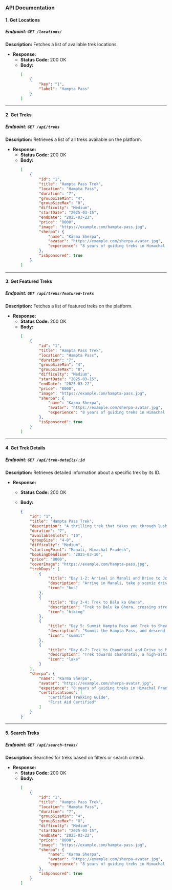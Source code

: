 ### API Documentation

#### 1. Get Locations

##### Endpoint: `GET /locations/`

**Description:** Fetches a list of available trek locations.

-   **Response:**
    -   **Status Code:** 200 OK
    -   **Body:**
        ```json
        [
        	{
        		"key": "1",
        		"label": "Hampta Pass"
        	}
        ]
        ```

---

#### 2. Get Treks

##### Endpoint: `GET /api/treks`

**Description:** Retrieves a list of all treks available on the platform.

-   **Response:**
    -   **Status Code:** 200 OK
    -   **Body:**
        ```json
        [
        	{
        		"id": "1",
        		"title": "Hampta Pass Trek",
        		"location": "Hampta Pass",
        		"duration": "7",
        		"groupSizeMin": "4",
        		"groupSizeMax": "8",
        		"difficulty": "Medium",
        		"startDate": "2025-03-15",
        		"endDate": "2025-03-22",
        		"price": "8000",
        		"image": "https://example.com/hampta-pass.jpg",
        		"sherpa": {
        			"name": "Karma Sherpa",
        			"avatar": "https://example.com/sherpa-avatar.jpg",
        			"experience": "8 years of guiding treks in Himachal Pradesh"
        		},
        		"isSponsored": true
        	}
        ]
        ```

---

#### 3. Get Featured Treks

##### Endpoint: `GET /api/treks/featured-treks`

**Description:** Fetches a list of featured treks on the platform.

-   **Response:**
    -   **Status Code:** 200 OK
    -   **Body:**
        ```json
        [
        	{
        		"id": "1",
        		"title": "Hampta Pass Trek",
        		"location": "Hampta Pass",
        		"duration": "7",
        		"groupSizeMin": "4",
        		"groupSizeMax": "8",
        		"difficulty": "Medium",
        		"startDate": "2025-03-15",
        		"endDate": "2025-03-22",
        		"price": "8000",
        		"image": "https://example.com/hampta-pass.jpg",
        		"sherpa": {
        			"name": "Karma Sherpa",
        			"avatar": "https://example.com/sherpa-avatar.jpg",
        			"experience": "8 years of guiding treks in Himachal Pradesh"
        		},
        		"isSponsored": true
        	}
        ]
        ```

---

#### 4. Get Trek Details

##### Endpoint: `GET /api/trek-details/:id`

**Description:** Retrieves detailed information about a specific trek by its ID.

-   **Response:**

    -   **Status Code:** 200 OK
    -   **Body:**

        ```json
        {
        	"id": "1",
        	"title": "Hampta Pass Trek",
        	"description": "A thrilling trek that takes you through lush green valleys, alpine forests, and rocky terrains, leading you to the breathtaking Hampta Pass.",
        	"duration": "7",
        	"availableSlots": "10",
        	"groupSize": "4-8",
        	"difficulty": "Medium",
        	"startingPoint": "Manali, Himachal Pradesh",
        	"bookingDeadline": "2025-03-10",
        	"price": "8000",
        	"coverImage": "https://example.com/hampta-pass.jpg",
        	"trekDays": [
        		{
        			"title": "Day 1-2: Arrival in Manali and Drive to Jobra, Trek to Chika",
        			"description": "Arrive in Manali, take a scenic drive to Jobra, and start the trek to Chika, with stunning views of the surrounding mountains.",
        			"icon": "bus"
        		},
        		{
        			"title": "Day 3-4: Trek to Balu ka Ghera",
        			"description": "Trek to Balu ka Ghera, crossing streams and walking through lush meadows. The views of snow-capped peaks are incredible along the way.",
        			"icon": "hiking"
        		},
        		{
        			"title": "Day 5: Summit Hampta Pass and Trek to Shea Goru",
        			"description": "Summit the Hampta Pass, and descend towards Shea Goru, with spectacular panoramic views of the valleys and snow-capped peaks.",
        			"icon": "summit"
        		},
        		{
        			"title": "Day 6-7: Trek to Chandratal and Drive to Manali",
        			"description": "Trek towards Chandratal, a high-altitude lake, and then drive back to Manali, concluding the trek.",
        			"icon": "lake"
        		}
        	],
        	"sherpa": {
        		"name": "Karma Sherpa",
        		"avatar": "https://example.com/sherpa-avatar.jpg",
        		"experience": "8 years of guiding treks in Himachal Pradesh",
        		"certifications": [
        			"Certified Trekking Guide",
        			"First Aid Certified"
        		]
        	}
        }
        ```

---

#### 5. Search Treks

##### Endpoint: `GET /api/search-treks/`

**Description:** Searches for treks based on filters or search criteria.

-   **Response:**
    -   **Status Code:** 200 OK
    -   **Body:**
        ```json
        [
        	{
        		"id": "1",
        		"title": "Hampta Pass Trek",
        		"location": "Hampta Pass",
        		"duration": "7",
        		"groupSizeMin": "4",
        		"groupSizeMax": "8",
        		"difficulty": "Medium",
        		"startDate": "2025-03-15",
        		"endDate": "2025-03-22",
        		"price": "8000",
        		"image": "https://example.com/hampta-pass.jpg",
        		"sherpa": {
        			"name": "Karma Sherpa",
        			"avatar": "https://example.com/sherpa-avatar.jpg",
        			"experience": "8 years of guiding treks in Himachal Pradesh"
        		},
        		"isSponsored": true
        	}
        ]
        ```
